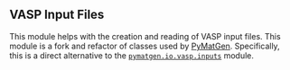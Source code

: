 VASP Input Files
--------------------

This module helps with the creation and reading of VASP input files. This module is a fork and refactor of classes used by [PyMatGen](https://github.com/materialsproject/pymatgen/). Specifically, this is a direct alternative to the [`pymatgen.io.vasp.inputs`](https://github.com/materialsproject/pymatgen/blob/master/pymatgen/io/vasp/inputs.py) module.